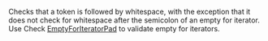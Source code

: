 Checks that a token is followed by whitespace, with the exception that
it does not check for whitespace after the semicolon of an empty for
iterator. Use Check
[EmptyForIteratorPad](https://checkstyle.org/config_whitespace.html#EmptyForIteratorPad)
to validate empty for iterators.
